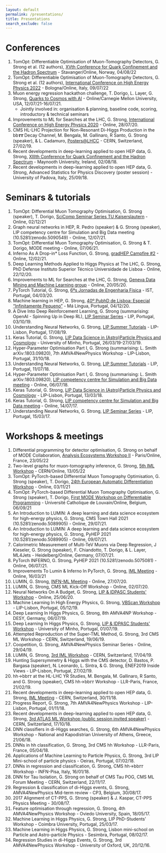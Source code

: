 ```yaml
---
layout: default
permalink: /presentations/
title: Presentations
search_exclude: false
---
```


# Conferences

1. TomOpt: Differentiable Optimisation of Muon-Tomography Detectors, G. Strong et al. (12 authors),  [XVth Conference for Quark Confinement and the Hadron Spectrum](https://indico.uis.no/event/2/contributions/507/) - Stavanger/Online, Norway, 04/08/22
1. TomOpt: Differentiable Optimisation of Muon-Tomography Detectors, G. Strong et al. (12 authors),  [International Conference on High Energy Physics 2022](https://agenda.infn.it/event/28874/timetable/?view=standard#499-tomopt-differentiable-opti) - Bologna/Online, Italy, 09/07/22
1. Muon energy regression hackathon challenge, T. Dorigo, L. Layer, G. Strong, [Quarks to Cosmos with AI](https://events.mcs.cmu.edu/qtc2021/) - Online/Carnegie Mellon University, USA, 12/07/21-16/07/21.
    - Jointly involved in: organisation & planning, baseline code, scoring, introductory & technical seminars 
1. Improvements to ML for Searches at the LHC, G. Strong, [International Conference on High Energy Physics 2020](https://indico.cern.ch/event/868940/timetable/?view=standard#695-on-the-impact-of-modern-de) - Online, 28/07/20.
1. CMS HL-LHC Projection for Non-Resonant Di-Higgs Production in the bb𝝉𝝉 Decay Channel, M. Bengala, M. Gallinaro, R Santo, G. Strong (speaker), & L. Cadamuro, [Posters@LHCC](https://indico.cern.ch/event/797774/#97-cms-hl-lhc-projections-for) - CERN, Switzerland, 27/02/19.
1. Recent developments in deep-learning applied to open HEP data, G. Strong, [XIIIth Conference for Quark Confinement and the Hadron Spectrum](https://indico.cern.ch/event/648004/timetable/?view=standard#251-recent-developments-in-dee) - Maynooth University, Ireland, 02/08/18.
1. Recent developments in deep-learning applied to open HEP data, G. Strong, Advanced Statistics for Physics Discovery (poster session) - University of Padova, Italy, 25/09/18.

# Seminars & tutorials

1. TomOpt: Differential Muon Tomography Optimisation, G. Strong (speaker), T. Dorigo, [SciComp Seminar Series TU Kaiserslautern](https://www.scicomp.uni-kl.de/events/?event_id1=2972) - Online, 02/12/21
1. Graph neural networks in HEP, R. Pedro (speaker) & G. Strong (speaker), LIP competency centre for Simulation and Big Data meeting (10.5281/zenodo.5090549) - Online, 12/07/21.
1. TomOpt: Differential Muon Tomography Optimisation, G. Strong & T. Dorigo, MODE meeting - Online, 07/06/21.
1. Inferno As A Drop-in* Loss Function, G. Strong, [gradHEP Campfire #2](https://indico.cern.ch/event/1005490/#3-inferno-as-a-drop-in-loss-fu) - Online, 12/02/21.
1. Deep Learning Methods Applied to Higgs Physics at The LHC, G. Strong, PhD Defense Instituto Superior Técnico Universidade de Lisboa - Online, 22/12/20.
1. Improvements to ML for Searches at the LHC, G. Strong, [Geneva Data Mining and Machine Learning group](https://github.com/GilesStrong/HiggsML_Lumin/blob/master/presentations/GS_DMML_20-05-20.pdf) - Online, 20/05/20.
1. PyTorch Tutorial, G. Strong, [6ªs Jornadas de Engenharia Física](https://github.com/GilesStrong/PyTorch_Tutorial) - IST, Portugal, 04/03/20.
1. Machine learning in HEP, G. Strong, [40º PubhD de Lisboa: Especial “Infinitamente Pequeno”](https://pubhdlisboa.wordpress.com/2019/11/26/40o-pubhd-de-lisboa-especial-infinitamente-pequeno/) - Má Língua, Portugal, 04/12/20.
1. A Dive Into Deep Reinforcement Learning, G. Strong (summarising: OpenAI - Spinning Up in Deep RL), [LIP Seminar Series](https://indico.lip.pt/event/627/) - LIP, Portugal, 03/10/19.
1. Understanding Neural Networks, G. Strong, [LIP Summer Tutorials](https://indico.lip.pt/event/600/timetable/?view=standard#12-introduction-to-neural-netw) - LIP-Lisbon, Portugal, 17/08/19.
1. Keras Tutorial, G. Strong, [LIP Data Science in (Astro)Particle Physics and Cosmology](https://indico.lip.pt/event/557/timetable/?view=standard#8-tutorial-on-keras-part-1) - University of Minho, Portugal, 26/03/19-27/03/19.
1. Hyper-Parameter Optimisation Part I, G. Strong (summarising: L. Smith arXiv:1803.09820), 7th AMVA4NewPhysics Workshop - LIP-Lisbon, Portugal, 31/10/18.
1. Understanding Neural Networks, G. Strong, [LIP Summer Tutorials](https://indico.lip.pt/event/464/timetable/?view=standard_inline_minutes#18-tutorial-data-analysis-mult) - LIP, Portugal, 11/07/18.
1. Hyper-Parameter Optimisation Part I, G. Strong (summarising: L. Smith arXiv:1803.09820), [LIP competency centre for Simulation and Big Data meeting](https://github.com/GilesStrong/Smith_HyperParams1_Demo) - Online, 06/07/18.
1. Keras Tutorial, G. Strong, [LIP Data Science in (Astro)Particle Physics and Cosmology](https://indico.lip.pt/event/410/timetable/?view=standard#8-tutorial-keras) - LIP-Lisbon, Portugal, 13/03/18.
1. Keras Tutorial, G. Strong, [LIP competency centre for Simulation and Big Data meeting](https://indico.lip.pt/indico/conferenceDisplay.py?confId=275) - Online, 14/07/17.
1. Understanding Neural Networks, G. Strong, [LIP Seminar Series](https://indico.lip.pt/indico/conferenceDisplay.py?confId=266) - LIP, Portugal, 15/03/17.

# Workshops & meetings

1. Differential programming for detector optimisation, G. Strong on behalf of MODE Collaboration, [Analysis Ecosystems Workshop II](https://indico.cern.ch/event/1125222/timetable/?view=standard#47-differentiable-design-optim) - Paris/Online, France, 23/05/22
1. Two-level graphs for muon-tomography inference, G. Strong, [5th IML Workshop](https://indico.cern.ch/event/1078970/timetable/?view=standard#42-two-level-graphs-for-muon-t) - CERN/Online, 13/05/22
1. TomOpt: PyTorch-based Differential Muon Tomography Optimisation, G. Strong (speaker), T. Dorigo, [24th European Automatic Differentiation Workshop](http://www.autodiff.org/?module=Workshops&submenu=EuroAD%2F24%2Fmain) - Online, 03/11/21
1. TomOpt: PyTorch-based Differential Muon Tomography Optimisation, G. Strong (speaker), T. Dorigo, [First MODE Workshop on Differentiable Programming](https://indico.cern.ch/event/1022938/timetable/?view=standard#7-tomopt-pytorch-based-differe) - Université Catholique de Louvain/Online, Belgium, 06/09/21
1. An Introduction to LUMIN: A deep learning and data science ecosystem for high-energy physics, G. Strong, CMS Town Hall 2021 (10.5281/zenodo.5089905) - Online, 29/07/21.
1. An Introduction to LUMIN: A deep learning and data science ecosystem for high-energy physics, G. Strong, PyHEP 2021 (10.5281/zenodo.5089905) - Online, 09/07/21.
1. Calorimetric Measurement of Multi-TeV Muons via Deep Regression, J Kieseler, G. Strong (speaker), F. Chiandotto, T. Dorigo, & L. Layer, ML4Jets - Heidelberg/Online, Germany, 07/07/21.
1. PyTorch INFERNO, G. Strong, PyHEP 2021 (10.5281/zenodo.5075081) - Online, 06/07/21.
1. Improvements To Lumin & Inferno In PyTorch, G. Strong, [IML Meeting](https://indico.cern.ch/event/1015407/#20-recent-additions-and-change) - Online, 16/03/21
1. LUMIN, G. Strong, [INFN-ML Meeting](https://agenda.infn.it/event/23648/#3-lumin-lumin-unifies-many-imp) - Online, 27/07/20.
1. LUMIN, G. Strong, CMS ML Kick-Off Workshop - Online, 02/07/20.
1. Neural Networks On A Budget, G. Strong, [LIP & IDPASC Students' Workshop](https://indico.lip.pt/event/699/timetable/?view=standard#63-neural-networks-on-a-budget) - Online, 25/06/20.
1. Machine Learning In High Energy Physics, G. Strong, [VBScan Workshop](https://indico.cern.ch/event/846927/timetable/?view=standard#17-machine-learning-looking-fo) - LIP-Lisbon, Portugal, 05/12/19.
1. Deep Learning In Higgs Physics, G. Strong, 8th AMVA4NP Workshop - DESY, Germany, 06/07/19.
1. Deep Learning In Higgs Physics, G. Strong, [LIP & IDPASC Students' Workshop](https://idpasc.lip.pt/uploads/talk/file/642/GS_LIP_Workshop.pdf) - University of Minho, Portugal, 01/07/19.
1. Attempted Reproduction of the Super-TML Method, G. Strong, 3rd CMS ML Workshop - CERN, Switzerland, 19/06/19.
1. Coopetition, G. Strong, AMVA4NewPhysics Seminar Series - Online, 29/04/19.
1. LUMIN, G. Strong, [3rd IML Workshop](https://indico.cern.ch/event/766872/timetable/?view=standard#29-lumin-a-deep-learning-and-d) - CERN, Switzerland, 17/04/19.
1. Hunting Supersymmetry & Higgs with the CMS detector, D. Bastos, P. Bargasa (speaker), N. Leonardo, L. Sintra, & G. Strong, ENEF2019 Inside Views - LIP-Lisbon, Portugal, 27/02/19.
1. hh→bb𝜏𝜏 at the HL-LHC YR Studies, M. Bengala, M. Gallinaro, R Santo, and G. Strong (speaker), CMS hh→bb𝜏𝜏 Workshop - LLR-Paris, France, 21/02/19.
1. Recent developments in deep-learning applied to open HEP data, G. Strong, [IML Meeting](https://indico.cern.ch/event/762583/#3-recent-developments-in-deep) - CERN, Switzerland, 30/11/18.
1. Progress Report, G. Strong, 7th AMVA4NewPhysics Workshop - LIP-Lisbon, Portugal, 01/11/18.
1. Recent developments in deep-learning applied to open HEP data, G. Strong, [3rd ATLAS ML Workshop (public session invited speaker)](https://indico.cern.ch/event/735932/timetable/?view=standard#33-higgsml-challenge-with-opti) - CERN, Switzerland, 17/10/18.
1. DNN classifiers in di-Higgs searches, G. Strong, 6th AMVA4NewPhysics Workshop - National and Kapodistrian University of Athens, Greece, 21/06/18.
1. DNNs in hh classification, G. Strong, 3rd CMS hh Workshop - LLR-Paris, France, 05/04/18.
1. Applications of Machine Learning to Particle Physics, G. Strong, 3rd LIP Mini-school of particle physics - Oeiras, Portugal, 07/02/18.
1. DNNs in regression and classification, G. Strong, CMS hh→bb𝜏𝜏 Workshop - INFN-Pisa, Italy, 16/01/18.
1. DNN for Tau Isolation, G. Strong on behalf of CMS Tau POG, CMS ML Forum Meeting - CERN, Switzerland, 22/11/17.
1. Regression & classification of di-Higgs events, G. Strong, AMVA4NewPhysics Mid-term review - CP3, Belgium, 30/08/17.
1. 2017 Alignment of CT-PPS, G. Strong (speaker) & J. Kaspar, CT-PPS Physics Meeting - 30/08/17.
1. Feature optimisation through regression, G. Strong, 4th AMVA4NewPhysics Workshop - Oviedo University, Spain, 18/05/17.
1. Machine Learning in Higgs Physics, G. Strong, LIP PhD-Students’ Workshop - Coimbra University, Portugal, 25/03/17.
1. Machine Learning in Higgs Physics, G. Strong, Lisbon mini-school on Particle and Astro-particle Physics - Sesimbra, Portugal, 08/02/17.
1. Regression Studies in di-Higgs Events, G. Strong, 3rd AMVA4NewPhysics Workshop - University of Oxford, UK, 20/12/16.
